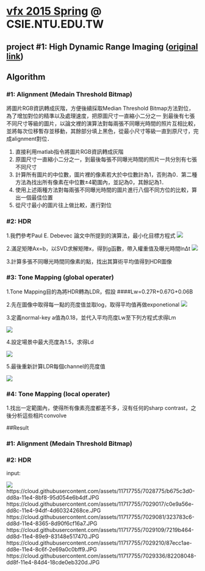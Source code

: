 # [vfx 2015 Spring](http://www.csie.ntu.edu.tw/~cyy/courses/vfx/15spring/ "Digital Visual Effects 2011 Spring") @ CSIE.NTU.EDU.TW
## project #1: High Dynamic Range Imaging ([original link](http://www.csie.ntu.edu.tw/~cyy/courses/vfx/11spring/assignments/))

## Algorithm

### #1: Alignment (Medain Threshold Bitmap)
  將圖片RGB資訊轉成灰階，方便後續採取Median Threshold Bitmap方法對位，為了增加對位的精準以及處理速度，把原圖尺寸一直縮小二分之一
到最後有七張不同尺寸等級的圖片，以論文裡的演算法對每兩張不同曝光時間的照片互相比較，並將每次位移暫存並移動，其餘部分填上黑色，從最小尺寸等級一直到原尺寸，完成alignment對位．

1. 直接利用matlab指令將圖片RGB資訊轉成灰階
2. 原圖尺寸一直縮小二分之一，到最後每張不同曝光時間的照片一共分別有七張不同尺寸
3. 計算所有圖片的中位數，圖片裡的像素若大於中位數計為1，否則為0．第二種方法為找出所有像素在中位數±4範圍內，並記為0，其餘記為1．
4. 使用上述兩種方法對每兩張不同曝光時間的圖片進行八個不同方位的比較，算出一個最佳位置
5. 從尺寸最小的圖片往上做比較，進行對位


### #2: HDR 
1.我們參考Paul E. Debevec 論文中所提到的演算法，最小化目標方程式
![](https://cloud.githubusercontent.com/assets/11753996/7004184/d38f9a00-dc99-11e4-9e53-b0a3354c7874.png)


2.滿足矩陣Ax=b，以SVD求解矩陣x，得到g函數，帶入權重值及曝光時間lnΔt
![](https://cloud.githubusercontent.com/assets/11753996/7004201/12c4cec0-dc9a-11e4-926c-625f89f4e6f9.png)


3.計算多張不同曝光時間同像素的點，找出其算術平均值得到HDR圖像


### #3: Tone Mapping (global operater)
1.Tone Mapping目的為將HDR轉為LDR，假設 
####Lw=0.27R+0.67G+0.06B

2.先在圖像中取得每一點的亮度值並取log，取得平均值再做exponetional
![](https://cloud.githubusercontent.com/assets/11753996/7006655/7dddc6a6-dcb5-11e4-87e2-d35b361f983c.png)


3.定義normal-key a值為0.18，並代入平均亮度Lw至下列方程式求得Lm
<div style="display:block">
<img src="https://cloud.githubusercontent.com/assets/11753996/7006675/97173850-dcb5-11e4-898a-5190125ffb3d.png">
</div>

4.設定場景中最大亮度為1.5，求得Ld
<div style="display:block">
<img src="https://cloud.githubusercontent.com/assets/11753996/7006744/1c087e20-dcb6-11e4-9e8f-5d42b487120f.png">
</div>

5.最後重新計算LDR每個channel的亮度值
<div style="display:block">
<img src="https://cloud.githubusercontent.com/assets/11753996/7006781/6a431866-dcb6-11e4-911a-852b4feccaaa.png">
</div>

### #4: Tone Mapping (local operater)
1.找出一定範圍內，使得所有像素亮度都差不多，沒有任何的sharp contrast，之後分析這些相片convolve

##Result

### #1: Alignment (Medain Threshold Bitmap)

### #2: HDR 
input:
<div style="display:block">
<img src="https://cloud.githubusercontent.com/assets/11717755/7029336/82208048-dd8f-11e4-84d4-18cde0eb320d.JPG">
</div>
https://cloud.githubusercontent.com/assets/11717755/7028775/b675c3d0-dd8a-11e4-8bf8-95d054e6b4df.JPG
https://cloud.githubusercontent.com/assets/11717755/7029017/c0e9a56e-dd8c-11e4-94df-4d60324268ce.JPG
https://cloud.githubusercontent.com/assets/11717755/7029081/323783c6-dd8d-11e4-8365-8d90f6cf16a7.JPG
https://cloud.githubusercontent.com/assets/11717755/7029109/7219b464-dd8d-11e4-89e9-83148e517470.JPG
https://cloud.githubusercontent.com/assets/11717755/7029210/87ecc1ae-dd8e-11e4-8c6f-2e69a0c0bff9.JPG
https://cloud.githubusercontent.com/assets/11717755/7029336/82208048-dd8f-11e4-84d4-18cde0eb320d.JPG
